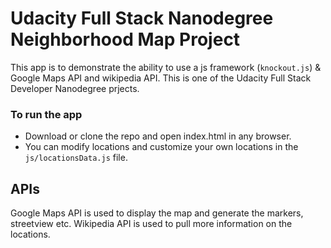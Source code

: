 # Udacity Full Stack Nanodegree Neighborhood Map Project
This app is to demonstrate the ability to use a js framework (`knockout.js`) & Google Maps API and wikipedia API. This is one of the Udacity Full Stack Developer Nanodegree prjects.

### To run the app
- Download or clone the repo and open index.html in any browser.
- You can modify locations and customize your own locations in the `js/locationsData.js` file.

## APIs
Google Maps API is used to display the map and generate the markers, streetview etc.
Wikipedia API is used to pull more information on the locations.

